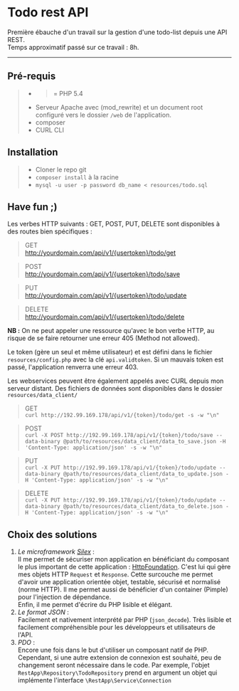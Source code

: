 Todo rest API
===================

Première ébauche d'un travail sur la gestion d'une todo-list depuis une API REST.  
Temps approximatif passé sur ce travail : 8h.

----------

Pré-requis
-------------

> 
> - >= PHP 5.4
> - Serveur Apache avec (mod_rewrite) et un document root configuré vers le dossier `/web` de l'application.
> - composer 
> - CURL CLI 

Installation
-------------

> - Cloner le repo git
> - `composer install` à la racine
> - `mysql -u user -p password db_name < resources/todo.sql`

Have fun ;)
-------------
Les verbes HTTP suivants : GET, POST, PUT, DELETE sont disponibles à des routes bien spécifiques :

>GET  
http://yourdomain.com/api/v1/{usertoken}/todo/get

>POST  
http://yourdomain.com/api/v1/{usertoken}/todo/save

>PUT  
http://yourdomain.com/api/v1/{usertoken}/todo/update

>DELETE  
http://yourdomain.com/api/v1/{usertoken}/todo/delete

**NB :** On ne peut appeler une ressource qu'avec le bon verbe HTTP, au risque de se faire retourner une erreur 405 (Method not allowed).

Le token (gère un seul et même utilisateur) et est défini dans le fichier `resources/config.php` avec la clé `api.validtoken`. Si un mauvais token est passé, l'application renverra une erreur 403.

Les webservices peuvent être également appelés avec CURL depuis mon serveur distant.
Des fichiers de données sont disponibles dans le dossier `resources/data_client/`

>GET  
>`curl http://192.99.169.178/api/v1/{token}/todo/get -s -w "\n"`

>POST  
>`curl -X POST http://192.99.169.178/api/v1/{token}/todo/save --data-binary @path/to/resources/data_client/data_to_save.json -H 'Content-Type: application/json' -s -w "\n"`

>PUT  
>`curl -X PUT http://192.99.169.178/api/v1/{token}/todo/update --data-binary @path/to/resources/data_client/data_to_update.json -H 'Content-Type: application/json' -s -w "\n"`

>DELETE  
>`curl -X PUT http://192.99.169.178/api/v1/{token}/todo/update --data-binary @path/to/resources/data_client/data_to_delete.json -H 'Content-Type: application/json' -s -w "\n"`

Choix des solutions
--------------- 

1. *Le microframework [Silex](http://silex.sensiolabs.org/)* :  
 Il me permet de sécuriser mon application en bénéficiant du composant le plus important de cette application : [HttpFoundation](http://symfony.com/fr/doc/current/components/http_foundation/introduction.html).
C'est lui qui gère mes objets HTTP `Request` et `Response`.
Cette surcouche me permet d'avoir une application orientée objet, testable, sécurisé et normalisé (norme HTTP).
 Il me permet aussi de bénéficier d'un container (Pimple) pour l'injection de dépendance.   
Enfin, il me permet d'écrire du PHP lisible et élégant.
2. *Le format JSON* :  
Facilement et nativement interprété par PHP (`json_decode`). Très lisible et facilement compréhensible pour les développeurs et utilisateurs de l'API.
3. *PDO* :  
Encore une fois dans le but d'utiliser un composant natif de PHP. Cependant, si une autre extension de connexion  est souhaité, peu de changement seront nécessaire dans le code. Par exemple, l'objet `RestApp\Repository\TodoRepository` prend en argument un objet qui implémente l'interface `\RestApp\Service\Connection`
